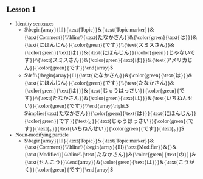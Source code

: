 <style>
    body {
        font-family: serif, sans-serif;
    }
    .katex {
        font-family: serif, sans-serif, default;
    }
</style>
## Lesson 1
- $\text{Identity sentences}$  
    - $\begin{array}{lll}{\text{Topic}}&{\text{Topic marker}}&{\text{Comment}}\\\hline\\{\text{たなかさん}}&{\color{green}{\text{は}}}&{\text{にほんじん}}{\color{green}{です}}\\{\text{スミスさん}}&{\color{green}{\text{は}}}&{\text{にほんじん}}{\color{green}{じゃないです}}\\{\text{スミスさん}}&{\color{green}{\text{は}}}&{\text{アメリカじん}}{\color{green}{です}}\end{array}$  
    - $\left\{\begin{array}{lll}{\text{たなかさん}}&{\color{green}{\text{は}}}&{\text{にほんじん}}{\color{green}{です}}\\{\text{たなかさん}}&{\color{green}{\text{は}}}&{\text{じゅうはっさい}}{\color{green}{です}}\\{\text{たなかさん}}&{\color{green}{\text{は}}}&{\text{いちねんせい}}{\color{green}{です}}\\\end{array}\right.$  
      $\implies{\text{たなかさん}}{\color{green}{\text{は}}}{\text{にほんじん}}{\color{green}{です}}{\text{。}}{\text{じゅうはっさい}}{\color{green}{です}}{\text{。}}{\text{いちねんせい}}{\color{green}{です}}{\text{。}}$
- $\text{Noun-modifying particle}$
    - $\begin{array}{lll}{\text{Topic}}&{\text{Topic marker}}&{\text{Comment}}\\\hline\\{\begin{array}{lll}{\text{Modifier}}&{}&{\text{Modified}}\\\hline\\{\text{たなかさん}}&{\color{green}{\text{の}}}&{\text{せんこう}}\\\end{array}}&{\color{green}{\text{は}}}&{\text{こうがく}}{\color{green}{です}}\end{array}$  
